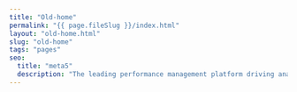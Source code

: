 ```yaml
---
title: "Old-home"
permalink: "{{ page.fileSlug }}/index.html"
layout: "old-home.html"
slug: "old-home"
tags: "pages"
seo:
  title: "meta5"
  description: "The leading performance management platform driving analytic process automation"
---
```



